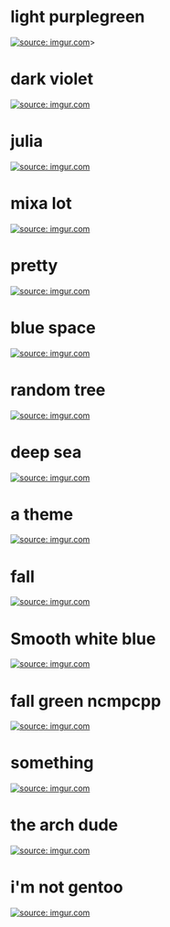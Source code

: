 light purplegreen
============

<a href="http://imgur.com/r4qnd0P"><img src="http://i.imgur.com/r4qnd0P.png" title="source: imgur.com" /></a>>

dark violet
============

<a href="http://imgur.com/syB9MpU"><img src="http://i.imgur.com/syB9MpU.png" title="source: imgur.com" /></a>


julia
============

<a href="http://imgur.com/HldAf6q"><img src="http://i.imgur.com/HldAf6q.png" title="source: imgur.com" /></a>

mixa lot
=============

<a href="http://imgur.com/Sf0DCnT"><img src="http://i.imgur.com/Sf0DCnT.png" title="source: imgur.com" /></a>

pretty
=============
<a href="http://imgur.com/hBDtz4K"><img src="http://i.imgur.com/hBDtz4K.png" title="source: imgur.com" /></a>

blue space
==============
<a href="http://imgur.com/gQquxno"><img src="http://i.imgur.com/gQquxno.png" title="source: imgur.com" /></a>

random tree
======================
<a href="http://imgur.com/noH7P4Y"><img src="http://i.imgur.com/noH7P4Y.png" title="source: imgur.com" /></a>

deep sea
=====================
<a href="http://imgur.com/U5bxU64"><img src="http://i.imgur.com/U5bxU64.png" title="source: imgur.com" /></a>

a theme
=====================
<a href="http://imgur.com/eM8YhzW"><img src="http://i.imgur.com/eM8YhzW.png" title="source: imgur.com" /></a>

fall
=======================
<a href="http://imgur.com/0ors61Y"><img src="http://i.imgur.com/0ors61Y.png" title="source: imgur.com" /></a>

Smooth white blue
======================
<a href="http://imgur.com/9TjIBMI"><img src="http://i.imgur.com/9TjIBMI.png" title="source: imgur.com" /></a>

fall green ncmpcpp
==================
<a href="http://imgur.com/gRcjR4G"><img src="http://i.imgur.com/gRcjR4G.png" title="source: imgur.com" /></a>

something
=======================
<a href="http://imgur.com/Kv9xN3Q"><img src="http://i.imgur.com/Kv9xN3Q.png" title="source: imgur.com" /></a>

the arch dude
=======================
<a href="http://imgur.com/IOtOjeC"><img src="http://i.imgur.com/IOtOjeC.png" title="source: imgur.com" /></a>

i'm not gentoo
=========================
<a href="http://imgur.com/2Mu9Q02"><img src="http://i.imgur.com/2Mu9Q02.png" title="source: imgur.com" /></a>
